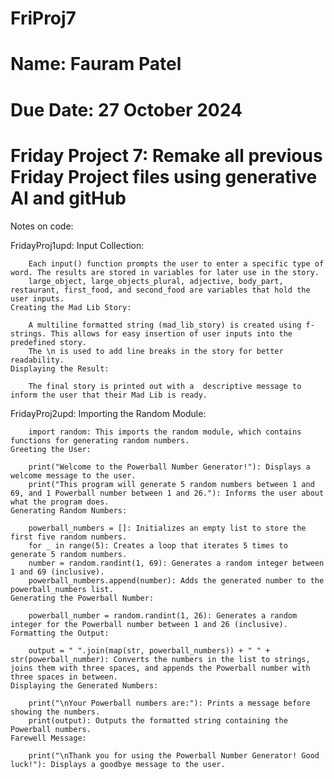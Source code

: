 # FriProj7

# Name: Fauram Patel
# Due Date: 27 October 2024
# Friday Project 7: Remake all previous Friday Project files using generative AI and gitHub

Notes on code:

FridayProj1upd:
        Input Collection:

        Each input() function prompts the user to enter a specific type of word. The results are stored in variables for later use in the story.
        large_object, large_objects_plural, adjective, body_part, restaurant, first_food, and second_food are variables that hold the user inputs.
    Creating the Mad Lib Story:

        A multiline formatted string (mad_lib_story) is created using f-strings. This allows for easy insertion of user inputs into the predefined story.
        The \n is used to add line breaks in the story for better readability.
    Displaying the Result:

        The final story is printed out with a  descriptive message to inform the user that their Mad Lib is ready.

FridayProj2upd:
    Importing the Random Module:

        import random: This imports the random module, which contains functions for generating random numbers.
    Greeting the User:

        print("Welcome to the Powerball Number Generator!"): Displays a welcome message to the user.
        print("This program will generate 5 random numbers between 1 and 69, and 1 Powerball number between 1 and 26."): Informs the user about what the program does.
    Generating Random Numbers:

        powerball_numbers = []: Initializes an empty list to store the first five random numbers.
        for _ in range(5): Creates a loop that iterates 5 times to generate 5 random numbers.
        number = random.randint(1, 69): Generates a random integer between 1 and 69 (inclusive).
        powerball_numbers.append(number): Adds the generated number to the powerball_numbers list.
    Generating the Powerball Number:

        powerball_number = random.randint(1, 26): Generates a random integer for the Powerball number between 1 and 26 (inclusive).
    Formatting the Output:

        output = " ".join(map(str, powerball_numbers)) + " " + str(powerball_number): Converts the numbers in the list to strings, joins them with three spaces, and appends the Powerball number with three spaces in between.
    Displaying the Generated Numbers:

        print("\nYour Powerball numbers are:"): Prints a message before showing the numbers.
        print(output): Outputs the formatted string containing the Powerball numbers.
    Farewell Message:

        print("\nThank you for using the Powerball Number Generator! Good luck!"): Displays a goodbye message to the user.